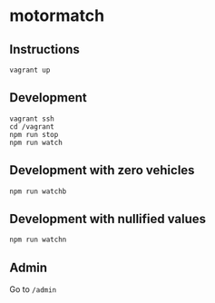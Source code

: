 # motormatch

## Instructions

```
vagrant up
```

## Development

```
vagrant ssh
cd /vagrant
npm run stop
npm run watch
```

## Development with zero vehicles

```
npm run watchb
```

## Development with nullified values

```
npm run watchn
```

## Admin

Go to `/admin`
